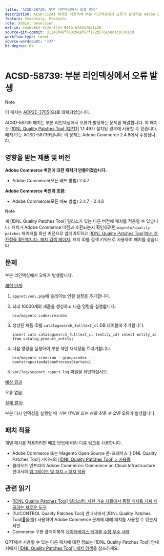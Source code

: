 ```yaml
---
title: 'ACSD-58739: 부분 리인덱싱에서 오류 발생'
description: ACSD-55241 패치를 적용하여 부분 리인덱싱에서 오류가 발생하는 Adobe Commerce 문제를 해결합니다.
feature: Inventory, Products
role: Admin, Developer
exl-id: b4e6b8b4-43de-4434-94fb-6269a75e1c28
source-git-commit: 011a6f46f76029eaf67f172b576e58dac9710a3d
workflow-type: tm+mt
source-wordcount: '337'
ht-degree: 0%

---
```


# ACSD-58739: 부분 리인덱싱에서 오류 발생

>[!NOTE]
>
>이 패치는 [ACP2E-3705](/help/tools/quality-patches-tool/patches-available-in-qpt/v1-1-61/acp2e-3705-fixes-an-issue-where-the-indexer.md)(으)로 대체되었습니다.

ACSD-58739 패치는 부분 리인덱싱에서 오류가 발생하는 문제를 해결합니다. 이 패치는 [[!DNL Quality Patches Tool (QPT)]](https://experienceleague.adobe.com/en/docs/commerce-operations/tools/quality-patches-tool/quality-patches-tool-to-self-serve-quality-patches) 1.1.49가 설치된 경우에 사용할 수 있습니다. 패치 ID는 ACSD-58739입니다. 이 문제는 Adobe Commerce 2.4.8에서 수정됩니다.

## 영향을 받는 제품 및 버전

**Adobe Commerce 버전에 대한 패치가 만들어졌습니다.**

* Adobe Commerce(모든 배포 방법) 2.4.7

**Adobe Commerce 버전과 호환:**

* Adobe Commerce(모든 배포 방법) 2.4.7 - 2.4.8

>[!NOTE]
>
>새 [!DNL Quality Patches Tool] 릴리스가 있는 다른 버전에 패치를 적용할 수 있습니다. 패치가 Adobe Commerce 버전과 호환되는지 확인하려면 `magento/quality-patches` 패키지를 최신 버전으로 업데이트하고 [[!DNL Quality Patches Tool]에서 호환성을 확인합니다. 패치 검색 페이지](https://experienceleague.adobe.com/tools/commerce-quality-patches/index.html). 패치 ID를 검색 키워드로 사용하여 패치를 찾습니다.

## 문제

부분 리인덱싱에서 오류가 발생합니다.

<u>재현 단계</u>:

1. `app/etc/env.php`에 슬레이브 연결 설정을 추가합니다.
1. 최대 10000개의 제품을 생성하고 다음 명령을 실행합니다.

   ```
   bin/magento index:reindex
   ```

1. 생성된 제품 ID를 `catalogsearch_fulltext_cl` DB 테이블에 추가합니다.

   ```
   insert into catalogsearch_fulltext_cl (entity_id) select entity_id from catalog_product_entity;
   ```

1. 다음 명령을 실행하여 부분 색인 재지정을 트리거합니다.

   ```
   bin/magento cron:run --group=index --bootstrap=standaloneProcessStarted=1 
   ```

1. `var/log/support_report.log` 파일을 확인하십시오.

<u>예상 결과</u>

오류 없음.

<u>실제 결과</u>:

부분 다시 인덱싱을 실행할 때 *기본 테이블 또는 뷰를 찾을 수 없음* 오류가 발생합니다.

## 패치 적용

개별 패치를 적용하려면 배포 방법에 따라 다음 링크를 사용합니다.

* Adobe Commerce 또는 Magento Open Source 온-프레미스: [!DNL Quality Patches Tool] 가이드의 [[!DNL Quality Patches Tool] > 사용량](/help/tools/quality-patches-tool/usage.md)
* 클라우드 인프라의 Adobe Commerce: Commerce on Cloud Infrastructure 안내서의 [업그레이드 및 패치 > 패치 적용](https://experienceleague.adobe.com/docs/commerce-cloud-service/user-guide/develop/upgrade/apply-patches.html)

## 관련 읽기

* [[!DNL Quality Patches Tool] 릴리스됨: 지원 기술 자료에서 품질 패치를 자체 제공하는 새로운 도구](https://experienceleague.adobe.com/en/docs/commerce-operations/tools/quality-patches-tool/quality-patches-tool-to-self-serve-quality-patches)
* [!UICONTROL Quality Patches Tool] 안내서에서  [!DNL Quality Patches Tool][&#128279;](/help/tools/quality-patches-tool/patches-available-in-qpt/check-patch-for-magento-issue-with-magento-quality-patches.md)을(를) 사용하여 Adobe Commerce 문제에 대해 패치를 사용할 수 있는지 확인
* Commerce 구현 플레이북의 [데이터베이스 테이블 수정 우수 사례](https://experienceleague.adobe.com/en/docs/commerce-operations/implementation-playbook/best-practices/development/modifying-core-and-third-party-tables#why-adobe-recommends-avoiding-modifications)

QPT에서 사용할 수 있는 다른 패치에 대한 정보는 [!DNL Quality Patches Tool] 안내서에서 [[!DNL Quality Patches Tool]: 패치 검색](https://experienceleague.adobe.com/tools/commerce-quality-patches/index.html)을 참조하세요.
